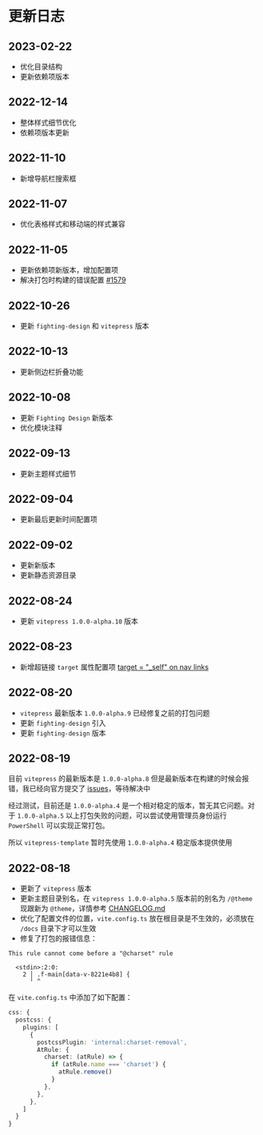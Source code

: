 # 更新日志

## 2023-02-22

- 优化目录结构
- 更新依赖项版本

## 2022-12-14

- 整体样式细节优化
- 依赖项版本更新

## 2022-11-10

- 新增导航栏搜索框

## 2022-11-07

- 优化表格样式和移动端的样式兼容

## 2022-11-05

- 更新依赖项新版本，增加配置项
- 解决打包时构建的错误配置 [#1579](https://github.com/vuejs/vitepress/issues/1579)

## 2022-10-26

- 更新 `fighting-design` 和 `vitepress` 版本

## 2022-10-13

- 更新侧边栏折叠功能

## 2022-10-08

- 更新 `Fighting Design` 新版本
- 优化模块注释

## 2022-09-13

- 更新主题样式细节

## 2022-09-04

- 更新最后更新时间配置项

## 2022-09-02

- 更新新版本
- 更新静态资源目录

## 2022-08-24

- 更新 `vitepress 1.0.0-alpha.10` 版本

## 2022-08-23

- 新增超链接 `target` 属性配置项 [target = "\_self" on nav links](https://github.com/vuejs/vitepress/discussions/1015#discussioncomment-3177860)

## 2022-08-20

- `vitepress` 最新版本 `1.0.0-alpha.9` 已经修复之前的打包问题
- 更新 `fighting-design` 引入
- 更新 `fighting-design` 版本

## 2022-08-19

目前 `vitepress` 的最新版本是 `1.0.0-alpha.8` 但是最新版本在构建的时候会报错，我已经向官方提交了 [issues](https://github.com/vuejs/vitepress/issues/1209)，等待解决中

经过测试，目前还是 `1.0.0-alpha.4` 是一个相对稳定的版本，暂无其它问题。对于 `1.0.0-alpha.5` 以上打包失败的问题，可以尝试使用管理员身份运行 `PowerShell` 可以实现正常打包。

所以 `vitepress-template` 暂时先使用 `1.0.0-alpha.4` 稳定版本提供使用

## 2022-08-18

- 更新了 `vitepress` 版本
- 更新主题目录别名，在 `vitepress 1.0.0-alpha.5` 版本前的别名为 `/@theme` 现跟新为 `@theme`，详情参考 [CHANGELOG.md](https://github.com/vuejs/vitepress/blob/main/CHANGELOG.md)
- 优化了配置文件的位置，`vite.config.ts` 放在根目录是不生效的，必须放在 `/docs` 目录下才可以生效
- 修复了打包的报错信息：

```shell
This rule cannot come before a "@charset" rule

  <stdin>:2:0:
    2 │ .f-main[data-v-8221e4b8] {
      ╵ ^
```

在 `vite.config.ts` 中添加了如下配置：

```ts
css: {
  postcss: {
    plugins: [
      {
        postcssPlugin: 'internal:charset-removal',
        AtRule: {
          charset: (atRule) => {
            if (atRule.name === 'charset') {
              atRule.remove()
            }
          },
        },
      },
    ]
  }
}
```
